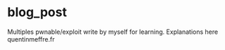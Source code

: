 # blog_post
Multiples pwnable/exploit write by myself for learning. Explanations here quentinmeffre.fr
